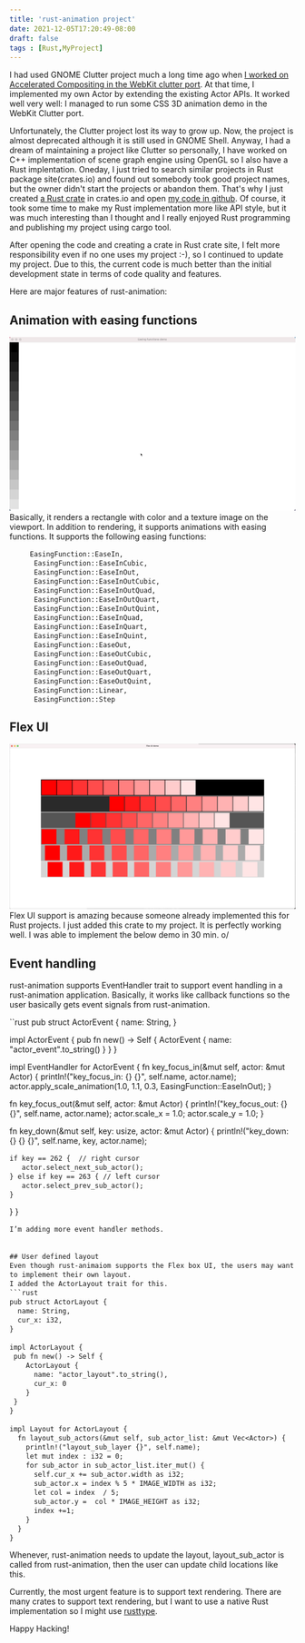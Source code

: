 ```yaml
---
title: 'rust-animation project'
date: 2021-12-05T17:20:49-08:00
draft: false
tags : [Rust,MyProject]
---
```


I had used GNOME Clutter project much a long time ago when [I worked on Accelerated Compositing in the WebKit clutter port](https://blogs.gnome.org/joone/2013/03/22/accelerated-compositing-with-clutter/).
At that time, I implemented my own Actor by extending the existing Actor APIs. It worked well very well:
I managed to run some CSS 3D animation demo in the WebKit Clutter port.

Unfortunately, the Clutter project lost its way to grow up.
Now, the project is almost deprecated although it is still used in GNOME Shell.
Anyway, I had a dream of maintaining a project like Clutter so personally,
I have worked on C++ implementation of scene graph engine using OpenGL so I also have a Rust implentation.
Oneday, I just tried to search similar projects in Rust package site(crates.io) and
found out somebody took good project names, but the owner didn't start the projects or abandon them.
That's why I just created [a Rust crate](https://crates.io/crates/rust-animation) in crates.io and open [my code in github](https://github.com/joone/rust-animation).
Of course, it took some time to make my Rust implementation more like API style, but it was much interesting than I thought
and I really enjoyed Rust programming and publishing my project using cargo tool.

After opening the code and creating a crate in Rust crate site,
I felt more responsibility even if no one uses my project :-), so I continued to update my project.
Due to this, the current code is much better than the initial development state in terms of code quality and features.

Here are major features of rust-animation:

## Animation with easing functions
![alt easing_funcitions](https://github.com/joone/rust-animation/blob/main/examples/easing_functions.gif?raw=true)
Basically, it renders a rectangle with color and a texture image on the viewport. In addition to rendering, it supports animations with easing functions. It supports the following easing functions:
```
     EasingFunction::EaseIn,
      EasingFunction::EaseInCubic,
      EasingFunction::EaseInOut,
      EasingFunction::EaseInOutCubic,
      EasingFunction::EaseInOutQuad,
      EasingFunction::EaseInOutQuart,
      EasingFunction::EaseInOutQuint,
      EasingFunction::EaseInQuad,
      EasingFunction::EaseInQuart,
      EasingFunction::EaseInQuint,
      EasingFunction::EaseOut,
      EasingFunction::EaseOutCubic,
      EasingFunction::EaseOutQuad,
      EasingFunction::EaseOutQuart,
      EasingFunction::EaseOutQuint,
      EasingFunction::Linear,
      EasingFunction::Step
```
## Flex UI
![alt flex_ui](https://github.com/joone/rust-animation/blob/main/examples/flex_ui.png?raw=true)
Flex UI support is amazing because someone already implemented this for Rust projects. I just added this crate to my project. It is perfectly working well. I was able to implement the below demo in 30 min. o/


## Event handling

rust-animation supports EventHandler trait to support event handling in a rust-animation application. Basically, it works like callback functions so the user basically gets event signals from rust-animation. 

``rust
pub struct ActorEvent {
  name: String,
}

impl ActorEvent {
 pub fn new() -> Self {
    ActorEvent {
      name: "actor_event".to_string()
    }
 }
}

impl EventHandler for ActorEvent {
  fn key_focus_in(&mut self, actor: &mut Actor) {
     println!("key_focus_in: {} {}", self.name, actor.name);
     actor.apply_scale_animation(1.0, 1.1, 0.3, EasingFunction::EaseInOut);
  }

  fn key_focus_out(&mut self, actor: &mut Actor) {
    println!("key_focus_out: {} {}", self.name, actor.name);
    actor.scale_x = 1.0;
    actor.scale_y = 1.0;
  }

  fn key_down(&mut self, key: usize, actor: &mut Actor) {
     println!("key_down: {}  {}  {}", self.name, key, actor.name);

    if key == 262 {  // right cursor
       actor.select_next_sub_actor();
    } else if key == 263 { // left cursor 
       actor.select_prev_sub_actor();
    }
  }
}
```
I’m adding more event handler methods.


## User defined layout
Even though rust-animaiom supports the Flex box UI, the users may want to implement their own layout.
I added the ActorLayout trait for this.
```rust
pub struct ActorLayout {
  name: String,
  cur_x: i32,
}

impl ActorLayout {
 pub fn new() -> Self {
    ActorLayout {
      name: "actor_layout".to_string(),
      cur_x: 0
    }
 }
}

impl Layout for ActorLayout {
  fn layout_sub_actors(&mut self, sub_actor_list: &mut Vec<Actor>) {
    println!("layout_sub_layer {}", self.name);
    let mut index : i32 = 0;
    for sub_actor in sub_actor_list.iter_mut() {
      self.cur_x += sub_actor.width as i32;
      sub_actor.x = index % 5 * IMAGE_WIDTH as i32;
      let col = index  / 5;
      sub_actor.y =  col * IMAGE_HEIGHT as i32;
      index +=1;
    }
  }
}
```

Whenever, rust-animation needs to update the layout, layout_sub_actor is called from rust-animation, then the user can update child locations like this.

Currently, the most urgent feature is to support text rendering. There are many crates to support text rendering, but I want to use a native Rust implementation so I might use [rusttype](https://crates.io/crates/rusttype).

Happy Hacking!




